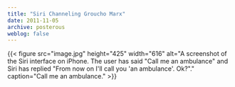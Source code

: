 ```yaml
---
title: "Siri Channeling Groucho Marx"
date: 2011-11-05
archive: posterous
weblog: false
---
```


{{< figure 
	src="image.jpg" 
	height="425" 
	width="616" 
	alt="A screenshot of the Siri interface on iPhone. The user has said \"Call me an ambulance\" and Siri has replied \"From now on I'll call you 'an ambulance'. Ok?\"." 
	caption="Call me an ambulance." >}}
	
	